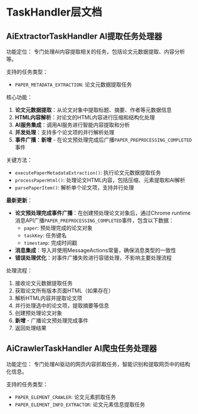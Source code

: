 # TaskHandler层文档

## AiExtractorTaskHandler AI提取任务处理器

功能定位：
专门处理AI内容提取相关的任务，包括论文元数据提取、内容分析等。

支持的任务类型：
- `PAPER_METADATA_EXTRACTION`: 论文元数据提取任务

核心功能：
1. **论文元数据提取**：从论文对象中提取标题、摘要、作者等元数据信息
2. **HTML内容解析**：对论文的HTML内容进行压缩和结构化处理
3. **AI服务集成**：调用AI服务进行智能内容提取和分析
4. **并发处理**：支持多个论文项的并行解析处理
5. **事件广播**：**新增** - 在论文预处理完成后广播`PAPER_PREPROCESSING_COMPLETED`事件

关键方法：
- `executePaperMetadataExtraction()`: 执行论文元数据提取任务
- `processPaperHtml()`: 处理论文HTML内容，包括压缩、元素提取和AI解析
- `parsePaperItem()`: 解析单个论文项，支持并行处理

**最新更新**：
- **论文预处理完成事件广播**：在创建预处理论文对象后，通过Chrome runtime消息API广播`PAPER_PREPROCESSING_COMPLETED`事件，包含以下数据：
  - `paper`: 预处理完成的论文对象
  - `taskKey`: 任务键名
  - `timestamp`: 完成时间戳
- **消息集成**：导入并使用MessageActions常量，确保消息类型的一致性
- **错误处理优化**：对事件广播失败进行容错处理，不影响主要处理流程

处理流程：
1. 接收论文元数据提取任务
2. 获取论文所有版本页面HTML（如果存在）
3. 解析HTML内容并提取论文项
4. 并行处理选中的论文项，提取摘要等信息
5. 创建预处理论文对象
6. **新增** - 广播论文预处理完成事件
7. 返回处理结果

## AiCrawlerTaskHandler AI爬虫任务处理器

功能定位：
专门处理AI驱动的网页内容抓取任务，智能识别和提取网页中的结构化信息。

支持的任务类型：
- `PAPER_ELEMENT_CRAWLER`: 论文元素抓取任务
- `PAPER_ELEMENT_INFO_EXTRACTOR`: 论文元素信息提取任务
